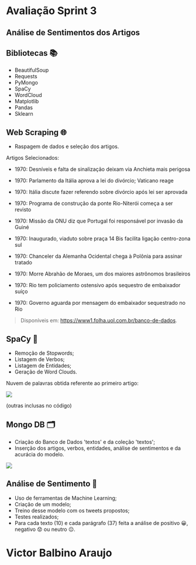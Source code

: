# Avaliação Sprint 3

## Análise de Sentimentos dos Artigos

## Bibliotecas 📚

- BeautifulSoup
- Requests
- PyMongo
- SpaCy
- WordCloud
- Matplotlib
- Pandas
- Sklearn

## Web Scraping 🌐
- Raspagem de dados e seleção dos artigos.

Artigos Selecionados:

- 1970: Desníveis e falta de sinalização deixam via Anchieta mais perigosa

- 1970: Parlamento da Itália aprova a lei do divórcio; Vaticano reage

- 1970: Itália discute fazer referendo sobre divórcio após lei ser aprovada

- 1970: Programa de construção da ponte Rio-Niterói começa a ser revisto

- 1970: Missão da ONU diz que Portugal foi responsável por invasão da Guiné

- 1970: Inaugurado, viaduto sobre praça 14 Bis facilita ligação centro-zona sul

- 1970: Chanceler da Alemanha Ocidental chega à Polônia para assinar tratado

- 1970: Morre Abrahão de Moraes, um dos maiores astrônomos brasileiros

- 1970: Rio tem policiamento ostensivo após sequestro de embaixador suíço

- 1970: Governo aguarda por mensagem do embaixador sequestrado no Rio

> Disponíveis em: https://www1.folha.uol.com.br/banco-de-dados.

## SpaCy 💬
- Remoção de Stopwords;
- Listagem de Verbos;
- Listagem de Entidades;
- Geração de Word Clouds.


Nuvem de palavras obtida referente ao primeiro artigo:

<img src=https://i.ibb.co/9bKJ8Ps/Nuvem-Palavras-Primeiro-Artigo-2.jpg>

(outras inclusas no código)

## Mongo DB 🗂️
- Criação do Banco de Dados 'textos' e da coleção 'textos';
- Inserção dos artigos, verbos, entidades, análise de sentimentos e da acurácia do modelo.

<img src=https://siga0984.files.wordpress.com/2019/11/mongodb-logo.png>

## Análise de Sentimento 🤖
 
- Uso de ferramentas de Machine Learning;
- Criação de um modelo;
- Treino desse modelo com os tweets propostos;
- Testes realizados;
- Para cada texto (10) e cada parágrafo (37) feita a análise de positivo 😀, negativo 😟 ou neutro 😐.

# Victor Balbino Araujo
